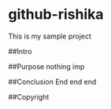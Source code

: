# github-rishika

This is my sample project

##Intro


##Purpose
nothing imp

##Conclusion
End end end


##Copyright
